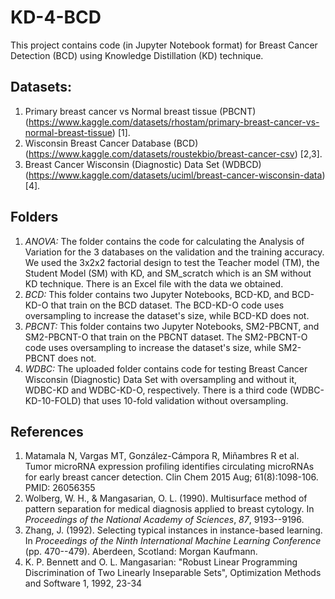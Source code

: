 # KD-4-BCD
This project contains code (in Jupyter Notebook format) for Breast Cancer Detection (BCD) using Knowledge Distillation (KD) technique.

## Datasets: 
1. Primary breast cancer vs Normal breast tissue (PBCNT) (https://www.kaggle.com/datasets/rhostam/primary-breast-cancer-vs-normal-breast-tissue) [1].
2. Wisconsin Breast Cancer Database (BCD) (https://www.kaggle.com/datasets/roustekbio/breast-cancer-csv) [2,3].
3. Breast Cancer Wisconsin (Diagnostic) Data Set (WDBCD) (https://www.kaggle.com/datasets/uciml/breast-cancer-wisconsin-data) [4].

## Folders
1. *ANOVA:* The folder contains the code for calculating the Analysis of Variation for the 3 databases on the validation and the training accuracy. We used the 3x2x2 factorial design to test the Teacher model (TM), the Student Model (SM) with KD, and SM_scratch which is an SM without KD technique. There is an Excel file with the data we obtained.
2. *BCD:* This folder contains two Jupyter Notebooks, BCD-KD, and BCD-KD-O that train on the BCD dataset. The BCD-KD-O code uses oversampling to increase the dataset's size, while BCD-KD does not.
3. *PBCNT:* This folder contains two Jupyter Notebooks, SM2-PBCNT, and SM2-PBCNT-O that train on the PBCNT dataset. The SM2-PBCNT-O code uses oversampling to increase the dataset's size, while SM2-PBCNT does not.
4. *WDBC:* The uploaded folder contains code for testing Breast Cancer Wisconsin (Diagnostic) Data Set with oversampling and without it, WDBC-KD and WDBC-KD-O, respectively. There is a third code (WDBC-KD-10-FOLD) that uses 10-fold validation without oversampling.

## References
1. Matamala N, Vargas MT, González-Cámpora R, Miñambres R et al. Tumor microRNA expression profiling identifies circulating microRNAs for early breast cancer detection. Clin Chem 2015 Aug; 61(8):1098-106. PMID: 26056355
2. Wolberg, W. H., \& Mangasarian, O. L. (1990). Multisurface method of pattern separation for medical diagnosis applied to breast cytology. In *Proceedings of the National Academy of Sciences*, *87*, 9193--9196.
3. Zhang, J. (1992). Selecting typical instances in instance-based learning. In *Proceedings of the Ninth International Machine Learning Conference* (pp. 470--479). Aberdeen, Scotland: Morgan Kaufmann.
4. K. P. Bennett and O. L. Mangasarian: "Robust Linear Programming Discrimination of Two Linearly Inseparable Sets", Optimization Methods and Software 1, 1992, 23-34
